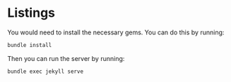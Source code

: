 # Listings

You would need to install the necessary gems. You can do this by running:

```bash
bundle install
```

Then you can run the server by running:

```bash
bundle exec jekyll serve
```
